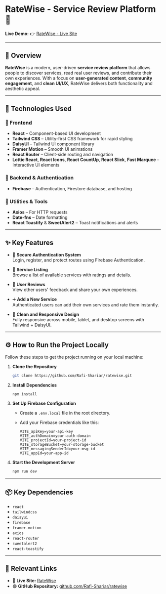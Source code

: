 
# RateWise - Service Review Platform 🚀

**Live Demo:** 👉 [RateWise - Live Site](https://a11-ratewise.web.app/)

---

## 📝 Overview

**RateWise** is a modern, user-driven **service review platform** that allows people to discover services, read real user reviews, and contribute their own experiences. With a focus on **user-generated content**, **community engagement**, and **clean UI/UX**, RateWise delivers both functionality and aesthetic appeal.

---

## 🔧 Technologies Used

### 🚀 Frontend
- **React** – Component-based UI development
- **Tailwind CSS** – Utility-first CSS framework for rapid styling
- **DaisyUI** – Tailwind UI component library
- **Framer Motion** – Smooth UI animations
- **React Router** – Client-side routing and navigation
- **Lottie React**, **React Icons**, **React CountUp**, **React Slick**, **Fast Marquee** – Interactive UI elements

### 🔐 Backend & Authentication
- **Firebase** – Authentication, Firestore database, and hosting

### 🧰 Utilities & Tools
- **Axios** – For HTTP requests
- **Date-fns** – Date formatting
- **React Toastify** & **SweetAlert2** – Toast notifications and alerts

---

## ✨ Key Features

- 🔐 **Secure Authentication System**  
  Login, register, and protect routes using Firebase Authentication.

- 📜 **Service Listing**  
  Browse a list of available services with ratings and details.

- 💬 **User Reviews**  
  View other users' feedback and share your own experiences.

- ➕ **Add a New Service**  
  Authenticated users can add their own services and rate them instantly.

- 🎯 **Clean and Responsive Design**  
  Fully responsive across mobile, tablet, and desktop screens with Tailwind + DaisyUI.

---

## ⚙️ How to Run the Project Locally

Follow these steps to get the project running on your local machine:


1. **Clone the Repository**
   ```bash
   git clone https://github.com/Rafi-Shariar/ratewise.git
    ``` 

2. **Install Dependencies**

   ```bash
   npm install
   ```

3. **Set Up Firebase Configuration**

   * Create a `.env.local` file in the root directory.
   * Add your Firebase credentials like this:

     ```env
     VITE_apiKey=your-api-key
     VITE_authDomain=your-auth-domain
     VITE_projectId=your-project-id
     VITE_storageBucket=your-storage-bucket
     VITE_messagingSenderId=your-msg-id
     VITE_appId=your-app-id
     ```

4. **Start the Development Server**

   ```bash
   npm run dev
   ```

---

## 📦 Key Dependencies

* `react`
* `tailwindcss`
* `daisyui`
* `firebase`
* `framer-motion`
* `axios`
* `react-router`
* `sweetalert2`
* `react-toastify`

---

## 🔗 Relevant Links

* 🔴 **Live Site:** [RateWise](https://a11-ratewise.web.app/)
* 🟣 **GitHub Repository:** [github.com/Rafi-Shariar/ratewise](https://github.com/Rafi-Shariar/ratewise)

